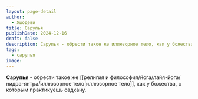 ```yaml
---
layout: page-detail
author:
  - Яшодеви
title: Cарупья
publishDate: 2024-12-16
draft: false
description: Сарупья - обрести такое же иллюзорное тело, как у божества, садхану которого практикуешь.
tags:
  - сарупья
image:
---
```

**Сарупья** - обрести такое же [[религия и философия/йога/лайя-йога/нидра-янтра/иллюзорное тело|иллюзорное тело]], как у божества, с которым практикуешь садхану.